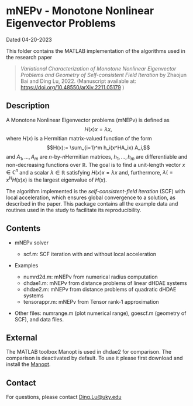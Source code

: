 # mNEPv - Monotone Nonlinear Eigenvector Problems

Dated 		04-20-2023

This folder contains the MATLAB implementation of the algorithms 
used in the research paper 

>*Variational Characterization of Monotone Nonlinear Eigenvector Problems and Geometry of Self-consistent Field Iteration*
by Zhaojun Bai and Ding Lu, 2022.
(Manuscript available at: https://doi.org/10.48550/arXiv.2211.05179 )


## Description

A Monotone Nonlinear Eigenvector problems (mNEPv) is defined as 
$$H(x) x = \lambda x,$$
where $H(x)$ is a Hermitian matrix-valued function of the form 
$$H(x):= \sum_{i=1}^m h_i(x^HA_ix) A_i,$$
and $A_1,\dots,A_m$ are $n$-by-$n$Hermitian matrices, 
$h_1,\dots,h_m$ are differentiable and non-decreasing functions over $\mathbb R$. 
The goal is to find a unit-length vector $x\in\mathbb C^n$ and a scalar $\lambda\in\mathbb R$ 
satisfying $H(x)x=\lambda x$ and, furthermore, $\lambda (= x^H H(x) x)$ is the largest eigenvalue of $H(x)$.

The algorithm implemented is the *self-consistent-field iteration* (SCF) with
local acceleration, which ensures global convergence to a solution, as described in the paper.
This package contains all the example data and routines used in the study to facilitate its reproducibility.


## Contents

- mNEPv solver
	- scf.m:			SCF iteration with and without local acceleration

- Examples 
	- numrd2d.m:  		mNEPv from numerical radius computation  
	- dhdae1.m: 		mNEPv from distance problems of linear dHDAE systems
	- dhdae2.m:			mNEPv from distance problems of quadratic dHDAE systems
	- tensorappr.m:  	mNEPv from Tensor rank-1 approximation

- Other files: numrange.m (plot numerical range), goescf.m (geometry of SCF), and data files.


## External

The MATLAB toolbox Manopt is used in dhdae2 for comparison. The
comparison is deactivated by default. To use it please first download
and install the [Manopt](https://www.manopt.org/).


## Contact 

For questions, please contact Ding.Lu@uky.edu  

